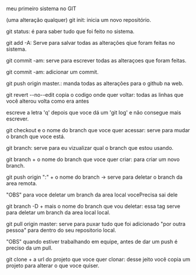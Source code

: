meu primeiro sistema no GIT

(uma alteração qualquer)
git init: inicia um novo repositório.

git status: é para saber tudo que foi feito no sistema.

git add -A: Serve para salvar todas as alterações qiue foram feitas no sistema.

git commit -am: serve para escrever todas as alteraçoes que foram feitas. 

git commit -am: adicionar um commit.

git push origin master.: manda todas as alterações para o github na web.

git revert --no--edit copia o codigo onde quer voltar: todas as linhas que você alterou volta como era antes

escreve a letra 'q' depois que voce dá um 'git log' e não consegue mais escrever.

git checkout e o nome do branch que voce quer acessar: serve para mudar o branch que voce está.

git branch: serve para eu vizualizar qual o branch que estou usando.

git branch + o nome do branch que voce quer criar: para criar um novo branch.

git push origin ":" + o nome do branch -> serve para deletar o branch da area remota.

"OBS" para voce deletar um branch da area local vocePrecisa sai dele

git branch -D + mais o nome do branch que vou deletar: essa tag serve para deletar um branch da area local local.

git pull origin master: serve para puxar tudo que foi adicionado "por outra pessoa" para dentro do seu repositorio local.

"OBS" quando estiver trabalhando em equipe, antes de dar um push é preciso da um pull.

git clone + a url do projeto que voce quer clonar: desse jeito você copia um projeto para alterar o que voce quiser.

